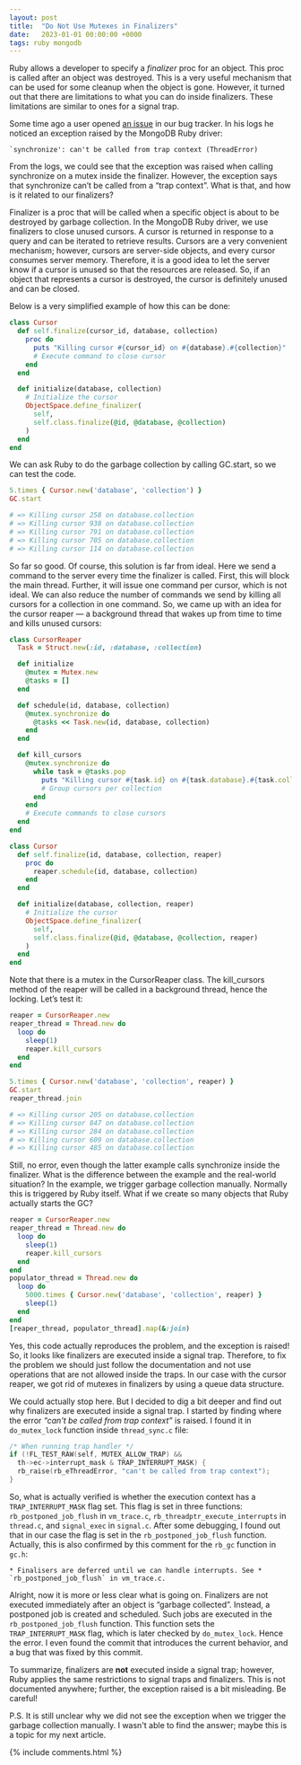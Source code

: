 ```yaml
---
layout: post
title:  "Do Not Use Mutexes in Finalizers"
date:   2023-01-01 00:00:00 +0000
tags: ruby mongodb
---
```


Ruby allows a developer to specify a *finalizer* proc for an object. This proc is called after an object was destroyed. This is a very useful mechanism that can be used for some cleanup when the object is gone. However, it turned out that there are limitations to what you can do inside finalizers. These limitations are similar to ones for a signal trap.

Some time ago a user  opened [an issue](https://jira.mongodb.org/browse/RUBY-2869) in our bug tracker. In his logs he noticed an exception raised by the MongoDB Ruby driver:

```
`synchronize': can't be called from trap context (ThreadError)
```

From the logs, we could see that the exception was raised when calling synchronize on a mutex inside the finalizer. However, the exception says that synchronize can’t be called from a “trap context”. What is that, and how is it related to our finalizers?

Finalizer is a proc that will be called when a specific object is about to be destroyed by garbage collection. In the MongoDB Ruby driver, we use finalizers to close unused cursors. A cursor is returned in response to a query and can be iterated to retrieve results. Cursors are a very convenient mechanism; however, cursors are server-side objects, and every cursor consumes server memory. Therefore, it is a good idea to let the server know if a cursor is unused so that the resources are released. So, if an object that represents a cursor is destroyed, the cursor is definitely unused and can be closed.

Below is a very simplified example of how this can be done:

```ruby
class Cursor
  def self.finalize(cursor_id, database, collection)
    proc do
      puts "Killing cursor #{cursor_id} on #{database}.#{collection}"
      # Execute command to close cursor
    end
  end

  def initialize(database, collection)
    # Initialize the cursor
    ObjectSpace.define_finalizer(
      self,
      self.class.finalize(@id, @database, @collection)
    )
  end
end
```

We can ask Ruby to do the garbage collection by calling GC.start, so we can test the code.

```ruby
5.times { Cursor.new('database', 'collection') }
GC.start

# => Killing cursor 258 on database.collection
# => Killing cursor 938 on database.collection
# => Killing cursor 791 on database.collection
# => Killing cursor 705 on database.collection
# => Killing cursor 114 on database.collection
```

So far so good. Of course, this solution is far from ideal. Here we send a command to the server every time the finalizer is called. First, this will block the main thread. Further, it will issue one command per cursor, which is not ideal. We can also reduce the number of commands we send by killing all cursors for a collection in one command. So, we came up with an idea for the cursor reaper — a background thread that wakes up from time to time and kills unused cursors:

```ruby
class CursorReaper
  Task = Struct.new(:id, :database, :collection)

  def initialize
    @mutex = Mutex.new
    @tasks = []
  end

  def schedule(id, database, collection)
    @mutex.synchronize do
      @tasks << Task.new(id, database, collection)
    end
  end

  def kill_cursors
    @mutex.synchronize do
      while task = @tasks.pop
        puts "Killing cursor #{task.id} on #{task.database}.#{task.collection}"
        # Group cursors per collection
      end
    end
    # Execute commands to close cursors
  end
end

class Cursor
  def self.finalize(id, database, collection, reaper)
    proc do
      reaper.schedule(id, database, collection)
    end
  end

  def initialize(database, collection, reaper)
    # Initialize the cursor
    ObjectSpace.define_finalizer(
      self,
      self.class.finalize(@id, @database, @collection, reaper)
    )
  end
end
```

Note that there is a mutex in the CursorReaper class. The kill_cursors method of the reaper will be called in a background thread, hence the locking. Let’s test it:

```ruby
reaper = CursorReaper.new
reaper_thread = Thread.new do
  loop do
    sleep(1)
    reaper.kill_cursors
  end
end

5.times { Cursor.new('database', 'collection', reaper) }
GC.start
reaper_thread.join

# => Killing cursor 205 on database.collection
# => Killing cursor 847 on database.collection
# => Killing cursor 284 on database.collection
# => Killing cursor 609 on database.collection
# => Killing cursor 485 on database.collection
```

Still, no error, even though the latter example calls synchronize inside the finalizer. What is the difference between the example and the real-world situation? In the example, we trigger garbage collection manually. Normally this is triggered by Ruby itself. What if we create so many objects that Ruby actually starts the GC?

```ruby
reaper = CursorReaper.new
reaper_thread = Thread.new do
  loop do
    sleep(1)
    reaper.kill_cursors
  end
end
populator_thread = Thread.new do
  loop do
    5000.times { Cursor.new('database', 'collection', reaper) }
    sleep(1)
  end
end
[reaper_thread, populator_thread].map(&:join)
```

Yes, this code actually reproduces the problem, and the exception is raised! So, it looks like finalizers are executed inside a signal trap. Therefore, to fix the problem we should just follow the documentation and not use operations that are not allowed inside the traps. In our case with the cursor reaper, we got rid of mutexes in finalizers by using a queue data structure.

We could actually stop here. But I decided to dig a bit deeper and find out why finalizers are executed inside a signal trap.
I started by finding where the error _“can't be called from trap context”_ is raised. I found it in `do_mutex_lock` function inside `thread_sync.c` file:

```c
/* When running trap handler */
if (!FL_TEST_RAW(self, MUTEX_ALLOW_TRAP) &&
  th->ec->interrupt_mask & TRAP_INTERRUPT_MASK) {
  rb_raise(rb_eThreadError, "can't be called from trap context");
}
```

So, what is actually verified is whether the execution context has a `TRAP_INTERRUPT_MASK` flag set. This flag is set in three functions: `rb_postponed_job_flush` in `vm_trace.c`, `rb_threadptr_execute_interrupts` in `thread.c`, and `signal_exec` in `signal.c`. After some debugging, I found out that in our case the flag is set in the `rb_postponed_job_flush` function. Actually, this is also confirmed by this comment for the `rb_gc` function in `gc.h`:

```
* Finalisers are deferred until we can handle interrupts. See * `rb_postponed_job_flush` in vm_trace.c.
```

Alright, now it is more or less clear what is going on. Finalizers are not executed immediately after an object is “garbage collected”. Instead, a postponed job is created and scheduled. Such jobs are executed in the `rb_postponed_job_flush` function. This function sets the `TRAP_INTERRUPT_MASK` flag, which is later checked by `do_mutex_lock`. Hence the error. I even found the commit that introduces the current behavior, and a bug that was fixed by this commit.

To summarize, finalizers are **not** executed inside a signal trap; however, Ruby applies the same restrictions to signal traps and finalizers. This is not documented anywhere; further, the exception raised is a bit misleading. Be careful!

P.S. It is still unclear why we did not see the exception when we trigger
the garbage collection manually. I wasn't able to find the answer; maybe this is
a topic for my next article.

{% include comments.html %}
